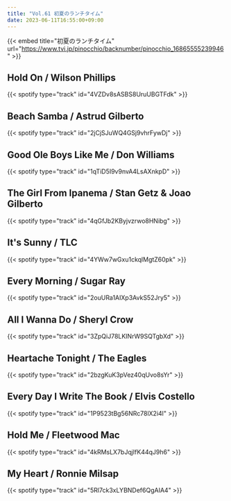 ```yaml
---
title: "Vol.61 初夏のランチタイム"
date: 2023-06-11T16:55:00+09:00
---
```


{{< embed title="初夏のランチタイム" url="https://www.tvi.jp/pinocchio/backnumber/pinocchio_16865555239946" >}}

## Hold On / Wilson Phillips
{{< spotify type="track" id="4VZDv8sASBS8UruUBGTFdk" >}}

## Beach Samba / Astrud Gilberto
{{< spotify type="track" id="2jCjSJuWQ4GSj9vhrFywDj" >}}

## Good Ole Boys Like Me / Don Williams
{{< spotify type="track" id="1qTiD5I9v9nvA4LsAXnkpD" >}}

## The Girl From Ipanema / Stan Getz & Joao Gilberto
{{< spotify type="track" id="4qGfJb2KByjvzrwo8HNibg" >}}

## It's Sunny / TLC
{{< spotify type="track" id="4YWw7wGxu1ckqlMgtZ60pk" >}}

## Every Morning / Sugar Ray
{{< spotify type="track" id="2ouURa1AIXp3AvkS52Jry5" >}}

## All I Wanna Do / Sheryl Crow
{{< spotify type="track" id="3ZpQiJ78LKINrW9SQTgbXd" >}}

## Heartache Tonight / The Eagles
{{< spotify type="track" id="2bzgKuK3pVez40qUvo8sYr" >}}

## Every Day I Write The Book / Elvis Costello
{{< spotify type="track" id="1P9523tBg56NRc78lX2i4l" >}}

## Hold Me / Fleetwood Mac
{{< spotify type="track" id="4kRMsLX7bJqjIfK44qJ9h6" >}}

## My Heart / Ronnie Milsap
{{< spotify type="track" id="5Rl7ck3xLYBNDef6QgAIA4" >}}